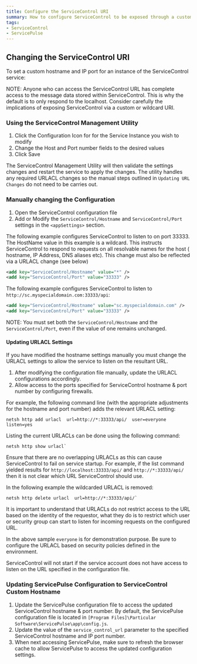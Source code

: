 ```yaml
---
title: Configure the ServiceControl URI
summary: How to configure ServiceControl to be exposed through a custom hostname and IP port
tags:
- ServiceControl
- ServicePulse
---
```



## Changing the ServiceControl URI

To set a custom hostname and IP port for an instance of the ServiceControl service:

NOTE: Anyone who can access the ServiceControl URL has complete access to the message data stored within ServiceControl. This is  why the default is to only respond to the localhost. Consider carefully the implications of exposing ServiceControl via a custom or wildcard URI.


### Using the ServiceControl Management Utility

1. Click the Configuration Icon for for the Service Instance you wish to modify
1. Change the Host and Port number fields to the desired values
1. Click Save

The ServiceControl Management Utility will then validate the settings changes and restart the service to apply the changes.
The utility handles any required URLACL changes so the manual steps outlined in `Updating URL Changes` do not need to be carries out.


### Manually changing the Configuration

1. Open the ServiceControl configuration file
1. Add or Modify the `ServiceControl/Hostname` and `ServiceControl/Port` settings in the `<appSettings>` section.


The following example configures ServiceControl to listen to on port 33333. The HostName value in this example is a wildcard. This instructs ServiceControl to respond to requests on all resolvable names for the host ( hostname, IP Address, DNS aliases etc). This change must also be reflected via a URLACL change (see below)

```xml
<add key="ServiceControl/Hostname" value="*" />
<add key="ServiceControl/Port" value="33333" />
```

The following example configures ServiceControl to listen to `http://sc.myspecialdomain.com:33333/api`:

```xml
<add key="ServiceControl/Hostname" value="sc.myspecialdomain.com" />
<add key="ServiceControl/Port" value="33333" />
```

NOTE: You must set both the `ServiceControl/Hostname` and the `ServiceControl/Port`, even if the value of one remains unchanged.

#### Updating URLACL Settings

If you have modified the hostname settings manually you must change the URLACL settings to allow the service to listen on the resultant URL. 

1. After modifying the configuration file manually, update the URLACL configurations accordingly.
1. Allow access to the ports specified for ServiceControl hostname & port number by configuring firewalls.

For example, the following command line (with the appropriate adjustments for the hostname and port number) adds the relevant URLACL setting: 

```
netsh http add urlacl  url=http://*:33333/api/  user=everyone  listen=yes
```

Listing the current URLACLs can be done using the following command:   

```
netsh http show urlacl`
```

Ensure that there are no overlapping URLACLs as this can cause ServiceControl to fail on service startup. For example, if the list command yielded results for `http://localhost:33333/api/` and `http://*:33333/api/` then it is not clear which URL ServiceControl should use.

In the following example the wildcarded URLACL is removed:

```
netsh http delete urlacl  url=http://*:33333/api/`
```

It is important to understand that URLACLs do not restrict access to the URL based on the identity of the requestor, what they do is to restrict which user or security group can start to listen for incoming requests on the configured URL.

In the above sample `everyone` is for demonstration purpose. Be sure to configure the URLACL based on security policies defined in the environment.

ServiceControl will not start if the service account does not have access to listen on the URL specified in the configuration file.


### Updating ServicePulse Configuration to ServiceControl Custom Hostname

 1. Update the ServicePulse configuration file to access the updated ServiceControl hostname & port number. By default, the ServicePulse configuration file is located in `[Program Files]\Particular Software\ServicePulse\app\config.js`.
 1. Update the value of the `service_control_url` parameter to the specified ServiceControl hostname and IP port number.
 1. When next accessing ServicePulse, make sure to refresh the browser cache to allow ServicePulse to access the updated configuration settings.